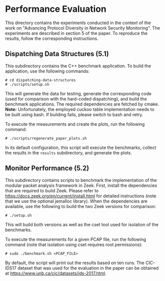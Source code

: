 # Performance Evaluation

This directory contains the experiments conducted in the context of the work on "Advancing Protocol Diversity in Network Security Monitoring". The experiments are described in section 5 of the paper. To reproduce the results, follow the corresponding instructions.


## Dispatching Data Structures  (5.1)

This subdirectory contains the C++ benchmark application. To build the application, use the following commands:

	# cd dispatching-data-structures
	# ./scripts/setup.sh

This will generate the data for testing, generate the corresponding code (used for comparison with the hard-coded dispatching), and build the benchmark applications. The required dependencies are fetched by cmake.
**Note:** Unfortunately, the employed cuckoo table implementation needs to be built using bash. If building fails, please switch to bash and retry.

To execute the measurements and create the plots, run the following command:

	# ./scripts/regenerate_paper_plots.sh

In its default configuration, this script will execute the benchmarks, collect the results in the `results` subdirectory, and generate the plots.


## Monitor Performance (5.2)

This subdirectory contains scripts to benchmark the implementation of the modular packet analysis framework in Zeek. First, install the dependencies that are required to build Zeek. Please refer to https://docs.zeek.org/en/current/install.html for detailed instructions (note that we use the optional jemalloc library). When the dependencies are available, use the following to build the two Zeek versions for comparison:

	# ./setup.sh

This will build both versions as well as the cset tool used for isolation of the benchmarks.

To execute the measurements for a given PCAP file, run the following command (note that isolation using cset requires root permissions):

	# sudo ./benchmark.sh <PCAP_FILE>

By default, the script will print out the results based on ten runs. The CIC-IDS17 dataset that was used for the evaluation in the paper can be obtained at https://www.unb.ca/cic/datasets/ids-2017.html.
